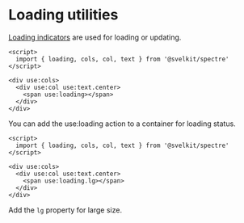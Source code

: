 # Loading utilities

[Loading indicators](https://picturepan2.github.io/spectre/utilities/loading.html) are used for loading or updating.

```example
<script>
  import { loading, cols, col, text } from '@svelkit/spectre'
</script>

<div use:cols>
  <div use:col use:text.center>
    <span use:loading></span>
  </div>
</div>
```

You can add the use:loading action to a container for loading status.

```example
<script>
  import { loading, cols, col, text } from '@svelkit/spectre'
</script>

<div use:cols>
  <div use:col use:text.center>
    <span use:loading.lg></span>
  </div>
</div>
```

Add the `lg` property for large size.
